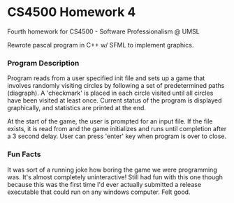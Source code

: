 # CS4500 Homework 4

Fourth homework for CS4500 - Software Professionalism @ UMSL

Rewrote pascal program in C++ w/ SFML to implement graphics.

### Program Description

Program reads from a user specified init file and sets up a game that involves
randomly visiting circles by following a set of predetermined paths (diagraph).
A 'checkmark' is placed in each circle visited until all circles have been visited
at least once. Current status of the program is displayed graphically, and statistics
are printed at the end.

At the start of the game, the user is prompted for an input file. If the file exists,
it is read from and the game initializes and runs until completion after a 3 second delay.
User can press 'enter' key when program is over to close.

### Fun Facts

It was sort of a running joke how boring the game we were programming was. It's almost completely uninteractive! Still had fun with this one though because this was the first time I'd ever actually submitted a release executable that could run on any windows computer. Felt good.

